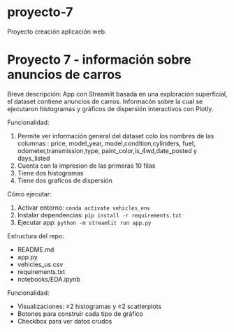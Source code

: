 # proyecto-7
Proyecto creación  aplicación web. 

# Proyecto 7 - información sobre anuncios de carros

Breve descripción:
App con Streamlit basada en una exploración superficial, el dataset contiene anuncios de carros. Informacón sobre la cual se ejecutaron histogramas y gráficos de dispersión interactivos con Plotly.

Funcionalidad: 
1. Permite ver información general del dataset colo los  nombres de las columnas : price, model_year, model,condition,cylinders, fuel, odometer,transmission,type, paint_color,is_4wd,date_posted y  days_listed
2. Cuenta con la impresion de las primeras 10 filas
3. Tiene dos histogramas
4. Tiene dos graficos de dispersión 


Cómo ejecutar:
1. Activar entorno: `conda activate vehicles_env`
2. Instalar dependencias: `pip install -r requirements.txt`
3. Ejecutar app: `python -m streamlit run app.py`

Estructura del repo:
- README.md
- app.py
- vehicles_us.csv
- requirements.txt
- notebooks/EDA.ipynb

Funcionalidad:
- Visualizaciones: ≥2 histogramas y ≥2 scatterplots
- Botones para construir cada tipo de gráfico
- Checkbox para ver datos crudos
